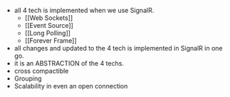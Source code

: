 - all 4 tech is implemented when we use SignalR.
	- [[Web Sockets]]
	- [[Event Source]]
	- [[Long Polling]]
	- [[Forever Frame]]
- all changes and updated to the 4 tech is implemented in SignalR in one go.
- it is an ABSTRACTION of the 4 techs.
- cross compactible
- Grouping
- Scalability in even an open connection